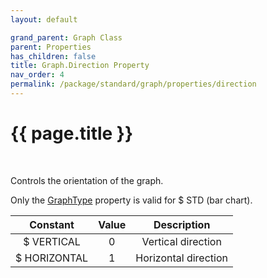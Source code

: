 ```yaml
---
layout: default

grand_parent: Graph Class
parent: Properties
has_children: false
title: Graph.Direction Property
nav_order: 4
permalink: /package/standard/graph/properties/direction
---
```

# {{ page.title }}

<br>

Controls the orientation of the graph.

Only the <a href="/package/standard/graph/properties/graphtype">GraphType</a> property is valid for $ STD (bar chart).

|   Constant   | Value |      Description     |
|:------------:|:-----:|:--------------------:|
|  $ VERTICAL  |   0   |  Vertical direction  |
| $ HORIZONTAL |   1   | Horizontal direction |

